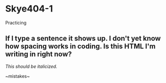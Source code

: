 # Skye404-1
Practicing

## If I type a sentence it shows up. I don't yet know how spacing works in coding. **Is this HTML I'm writing in right now?**

*This should be italicized.*

~mistakes~
